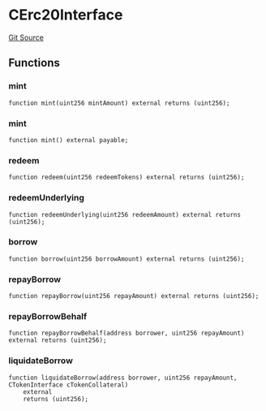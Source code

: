 # CErc20Interface
[Git Source](https://github.com/HedgeFarm/smart-farmer/blob/992c3b4a8bc708d23c14656e504528c18f790128/contracts/yield/interface/compoundV2/CTokenInterface.sol)


## Functions
### mint


```solidity
function mint(uint256 mintAmount) external returns (uint256);
```

### mint


```solidity
function mint() external payable;
```

### redeem


```solidity
function redeem(uint256 redeemTokens) external returns (uint256);
```

### redeemUnderlying


```solidity
function redeemUnderlying(uint256 redeemAmount) external returns (uint256);
```

### borrow


```solidity
function borrow(uint256 borrowAmount) external returns (uint256);
```

### repayBorrow


```solidity
function repayBorrow(uint256 repayAmount) external returns (uint256);
```

### repayBorrowBehalf


```solidity
function repayBorrowBehalf(address borrower, uint256 repayAmount) external returns (uint256);
```

### liquidateBorrow


```solidity
function liquidateBorrow(address borrower, uint256 repayAmount, CTokenInterface cTokenCollateral)
    external
    returns (uint256);
```

